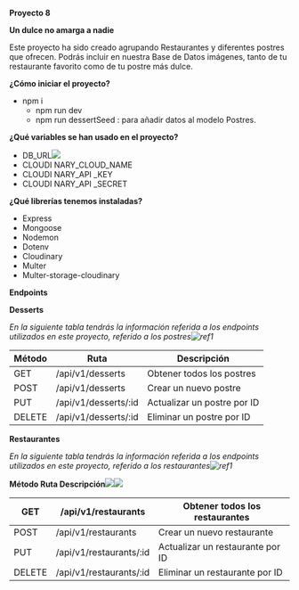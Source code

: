 ﻿**Proyecto 8**

**Un dulce no amarga a nadie**   

Este proyecto ha sido creado agrupando Restaurantes y diferentes postres que ofrecen. Podrás incluir en nuestra Base de Datos imágenes, tanto de tu restaurante favorito como de tu postre más dulce.

**¿Cómo iniciar el proyecto?**

- npm i
  - npm run dev
  - npm run dessertSeed : para añadir datos al modelo Postres.

**¿Qué variables se han usado en el proyecto?**

- DB\_URL![](Aspose.Words.42f8a69e-f9ff-4e6a-ad72-8a2d5a23fec0.001.png)
- CLOUDI NARY\_CLOUD\_NAME
- CLOUDI NARY\_API \_KEY
- CLOUDI NARY\_API \_SECRET

**¿Qué librerías tenemos instaladas?**

- Express
- Mongoose
- Nodemon
- Dotenv
- Cloudinary
- Multer
- Multer-storage-cloudinary

**Endpoints**

**Desserts**

*En la siguiente tabla tendrás la información referida a los endpoints utilizados en este proyecto, referido a los postres![ref1]*



|**Método**|**Ruta**|**Descripción**|
| - | - | - |
|GET|/api/v1/desserts|Obtener todos los postres|
|POST|/api/v1/desserts|Crear un nuevo postre|
|PUT|/api/v1/desserts/:id|Actualizar un postre por ID|
|DELETE|/api/v1/desserts/:id|Eliminar un postre por ID|

**Restaurantes**

*En la siguiente tabla tendrás la información referida a los endpoints utilizados en este proyecto, referido a los restaurantes![ref1]*

**Método Ruta Descripción![](Aspose.Words.42f8a69e-f9ff-4e6a-ad72-8a2d5a23fec0.003.png)![](Aspose.Words.42f8a69e-f9ff-4e6a-ad72-8a2d5a23fec0.004.png)**



|GET|/api/v1/restaurants|Obtener todos los restaurantes|
| - | - | - |
|POST|/api/v1/restaurants|Crear un nuevo restaurante|
|PUT|/api/v1/restaurants/:id|Actualizar un restaurante por ID|
|DELETE|/api/v1/restaurants/:id|Eliminar un restaurante por ID|

[ref1]: Aspose.Words.42f8a69e-f9ff-4e6a-ad72-8a2d5a23fec0.002.png
